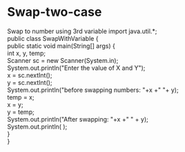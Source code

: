 # Swap-two-case
Swap to number using 3rd variable
import java.util.*;  
public class SwapWithVariable {  
    public static void main(String[] args) 
    {  
       int x, y, temp;  
       Scanner sc = new Scanner(System.in);  
       System.out.println("Enter the value of X and Y");  
       x = sc.nextInt();  
       y = sc.nextInt();  
       System.out.println("before swapping numbers: "+x +"  "+ y);   
       temp = x;  
       x = y;  
       y = temp;  
       System.out.println("After swapping: "+x +"   " + y);  
       System.out.println( );  
    }    
} 
